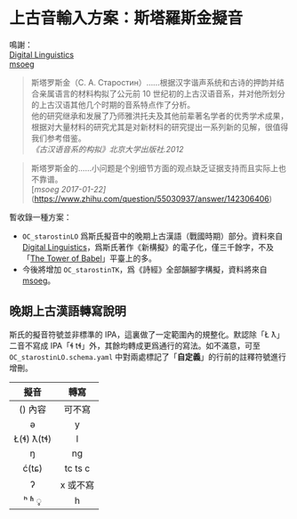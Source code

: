 # 上古音輸入方案：斯塔羅斯金擬音

鳴謝：<br>
[Digital Linguistics](https://github.com/digling/cddb)<br>
[msoeg](https://www.zhihu.com/people/msoeg)

> 斯塔罗斯金（С. А. Старостин）……根据汉字谐声系统和古诗的押韵并结合亲属语言的材料构拟了公元前 10 世纪初的上古汉语音系，并对他所划分的上古汉语其他几个时期的音系特点作了分析。<br>
> 他的研究继承和发展了乃师雅洪托夫及其他前辈著名学者的优秀学术成果，根据对大量材料的研究尤其是对新材料的研究提出一系列新的见解，很值得我们参考借鉴。<br>
> *《古汉语音系的构拟》北京大学出版社.2012*

> 斯塔罗斯金的……小问题是个别细节方面的观点缺乏证据支持而且实际上也不靠谱。<br>
> [*msoeg 2017-01-22]*(https://www.zhihu.com/question/55030937/answer/142306406)

暫收錄一種方案：
- `OC_starostinLO` 爲斯氏擬音中的晚期上古漢語（戰國時期）部分。資料來自 [Digital Linguistics](https://github.com/digling/cddb)，爲斯氏著作《新構擬》的電子化，僅三千餘字，不及「[The Tower of Babel](https://starlingdb.org/)」平臺上的多。
- 今後將增加 `OC_starostinTK`，爲《詩經》全部韻腳字構擬，資料將來自 [msoeg](https://zhuanlan.zhihu.com/p/48871271)。

## 晚期上古漢語轉寫說明

斯氏的擬音符號並非標準的 IPA，這裏做了一定範圍內的規整化。默認除「Ł ƛ」二音不寫成 IPA「ɬ tɬ」外，其餘均轉成更爲通行的寫法。如不滿意，可至 `OC_starostinLO.schema.yaml` 中對兩處標記了「**自定義**」的行前的註釋符號進行增刪。

| 擬音 | 轉寫 |
| :---: | :---: |
| () 內容 | 可不寫 |
| ə | y |
| Ł(ɬ) ƛ(tɬ) | l |
| ŋ | ng |
| ć(tɕ) | tc ts c |
| ʔ | x 或不寫 |
| ʰ ʱ ◌̥ | h |